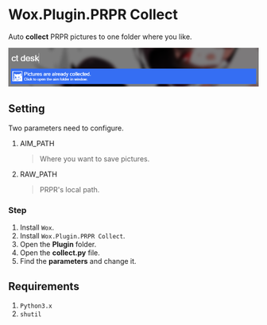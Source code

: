 # Wox.Plugin.PRPR Collect

Auto **collect** PRPR pictures to one folder where you like.

![screenshots](/Images/zero_20181101_180648.png)

## Setting

Two parameters need to configure.

1. AIM_PATH

    > Where you want to save pictures.

1. RAW_PATH

    > PRPR's local path.

### Step

1. Install `Wox`.
1. Install `Wox.Plugin.PRPR Collect`.
1. Open the **Plugin** folder.
1. Open the **collect.py** file.
1. Find the **parameters** and change it.

## Requirements

1. `Python3.x`
2. `shutil`
